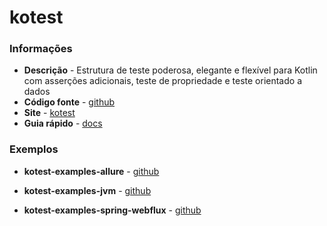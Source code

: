 # kotest

### Informações

* **Descrição** - Estrutura de teste poderosa, elegante e flexível para Kotlin com asserções adicionais, teste de propriedade e teste orientado a dados
* **Código fonte** - [github](https://github.com/kotest/kotest)
* **Site** - [kotest](https://kotest.io/)
* **Guia rápido** - [docs](https://kotest.io/docs/quickstart/)

### Exemplos

* **kotest-examples-allure** - [github](https://github.com/kotest/kotest/tree/master/kotest-examples/kotest-examples-allure/src/jvmTest/kotlin/com/sksamuel/kotest/example/allure)

* **kotest-examples-jvm** - [github](https://github.com/kotest/kotest/tree/master/kotest-examples/kotest-examples-jvm)

* **kotest-examples-spring-webflux** - [github](https://github.com/kotest/kotest/tree/master/kotest-examples/kotest-examples-spring-webflux)
